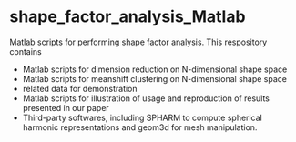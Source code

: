 # shape_factor_analysis_Matlab
Matlab scripts for performing shape factor analysis. This respository contains
- Matlab scripts for dimension reduction on N-dimensional shape space
- Matlab scripts for meanshift clustering on N-dimensional shape space
- related data for demonstration
- Matlab scripts for illustration of usage and reproduction of results presented in our paper
- Third-party softwares, including SPHARM to compute spherical harmonic representations and geom3d for mesh manipulation.
